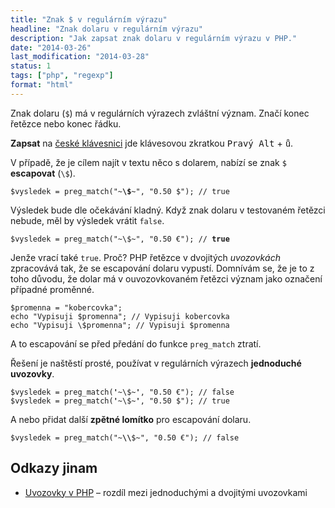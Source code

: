 ```yaml
---
title: "Znak $ v regulárním výrazu"
headline: "Znak dolaru v regulárním výrazu"
description: "Jak zapsat znak dolaru v regulárním výrazu v PHP."
date: "2014-03-26"
last_modification: "2014-03-28"
status: 1
tags: ["php", "regexp"]
format: "html"
---
```


<p>Znak dolaru (<code>$</code>) má v regulárních výrazech zvláštní význam. Značí konec řetězce nebo konec řádku.</p>

<div class="internal-content">
  <p><b>Zapsat</b> na <a href="/ceska-klavesnice">české klávesnici</a> jde klávesovou zkratkou <kbd>Pravý Alt</kbd> + <kbd>ů</kbd>.</p>
</div>

<p>V případě, že je cílem najít v textu něco s dolarem, nabízí se znak <code>$</code> <b>escapovat</b> (<code>\$</code>).</p>

<pre><code>$vysledek = preg_match("~<b>\$</b>~", "0.50 $"); // true</code></pre>

<p>Výsledek bude dle očekávání kladný. Když znak dolaru v testovaném řetězci nebude, měl by výsledek vrátit <code>false</code>.</p>

<pre><code>$vysledek = preg_match("~\$~", "0.50 €"); // <b>true</b></code></pre>

<p>Jenže vrací také <code>true</code>. Proč? PHP řetězce v dvojitých <i>uvozovkách</i> zpracovává tak, že se escapování dolaru vypustí. Domnívám se, že je to z toho důvodu, že dolar má v ouvozovkovaném řetězci význam jako označení případné proměnné.</p>

<pre><code>$promenna = "kobercovka";
echo "Vypisuji $promenna"; // Vypisuji kobercovka
echo "Vypisuji \$promenna"; // Vypisuji $promenna</code></pre>

<p>A to escapování se před předání do funkce <code>preg_match</code> ztratí.</p>
  
<p>Řešení je naštěstí prosté, používat v regulárních výrazech <b>jednoduché uvozovky</b>.</p>

<pre><code>$vysledek = preg_match(<b>'</b>~\$~<b>'</b>, "0.50 €"); // false
$vysledek = preg_match(<b>'</b>~\$~<b>'</b>, "0.50 $"); // true</code></pre>

<p>A nebo přidat další <b>zpětné lomítko</b> pro escapování dolaru.</p>

<pre><code>$vysledek = preg_match("~<b>\\</b>$~", "0.50 €"); // false</code></pre>


<h2 id="odkazy">Odkazy jinam</h2>

<div class="internal-content">
  <ul>
    <li><a href="/uvozovky#php">Uvozovky v PHP</a> – rozdíl mezi jednoduchými a dvojitými uvozovkami</li>
  </ul>
</div>